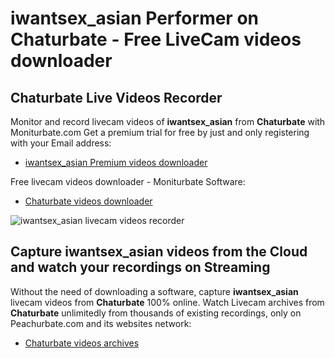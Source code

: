 # iwantsex_asian Performer on Chaturbate - Free LiveCam videos downloader

## Chaturbate Live Videos Recorder

Monitor and record livecam videos of **iwantsex_asian** from **Chaturbate** with Moniturbate.com
Get a premium trial for free by just and only registering with your Email address:
* [iwantsex_asian Premium videos downloader](https://moniturbate.com/request-demo-licence-key.html)

Free livecam videos downloader - Moniturbate Software:
* [Chaturbate videos downloader](https://moniturbate.com/moniturbate-download-software.html)

![iwantsex_asian livecam videos recorder](https://peachurnet.com/templates/moniturbate-software.png)


## Capture iwantsex_asian videos from the Cloud and watch your recordings on Streaming

Without the need of downloading a software, capture **iwantsex_asian** livecam videos from **Chaturbate** 100% online.
Watch Livecam archives from **Chaturbate** unlimitedly from thousands of existing recordings, only on Peachurbate.com and its websites network:
* [Chaturbate videos archives](https://peachurnet.com/)